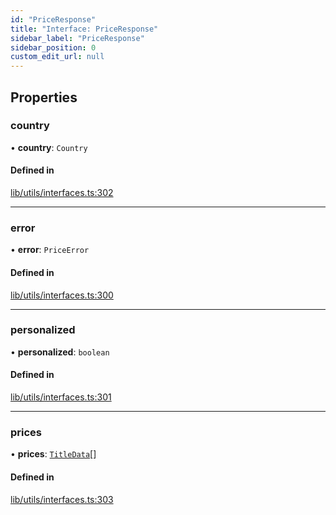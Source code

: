 ```yaml
---
id: "PriceResponse"
title: "Interface: PriceResponse"
sidebar_label: "PriceResponse"
sidebar_position: 0
custom_edit_url: null
---
```


## Properties

### country

• **country**: `Country`

#### Defined in

[lib/utils/interfaces.ts:302](https://github.com/Favna/nintendo-switch-eshop/blob/f197bae/src/lib/utils/interfaces.ts#L302)

___

### error

• **error**: `PriceError`

#### Defined in

[lib/utils/interfaces.ts:300](https://github.com/Favna/nintendo-switch-eshop/blob/f197bae/src/lib/utils/interfaces.ts#L300)

___

### personalized

• **personalized**: `boolean`

#### Defined in

[lib/utils/interfaces.ts:301](https://github.com/Favna/nintendo-switch-eshop/blob/f197bae/src/lib/utils/interfaces.ts#L301)

___

### prices

• **prices**: [`TitleData`](TitleData)[]

#### Defined in

[lib/utils/interfaces.ts:303](https://github.com/Favna/nintendo-switch-eshop/blob/f197bae/src/lib/utils/interfaces.ts#L303)
